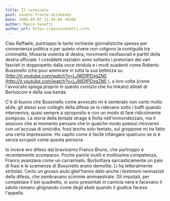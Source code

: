 ```yaml
---
title: Il verminaio
post: veneto-fronte-skinheads
date: 2008-05-07 11:26:00 +0200
author: Mauro Vanetti
author_url: https://maurovanetti.info
---
```

Ciao Raffaele, purtroppo le tante inchieste giornalistiche spesso per convenienza politica o per quieto vivere non colgono la contiguità tra criminalità, tifoseria violenta di destra, movimenti neofascisti e partiti della destra ufficiale. I cosiddetti naziskin sono soltanto i pretoriani dei vari fascisti in doppiopetto dalla voce stridula e i modi suadenti come Roberto Bussinello (che puoi ammirare in tutta la sua bellezza su [http://it.youtube.com/watch?v=LJWDfPDxgZM](http://it.youtube.com/watch?v=LJWDfPDxgZM) ), a loro volta (come l'avvocato spiega proprio in questo comizio che ho linkato) alleati di Berlusconi e della sua banda.

C'è di buono che Bussinello come avvocato mi è sembrato non certo molto abile, gli stessi suoi colleghi della difesa se la ridevano sotto i baffi quando interveniva, quasi sempre a sproposito e con un modo di fare ridicolmente pomposo. La storia della tentata strage è finita nell'immondezzaio, ma ti assicuro che al momento pensare che in qualche modo potessi ritrovarmi con un'accusa di omicidio, foss'anche solo tentato, sul groppone mi ha fatto una certa impressione. Ho capito come è facile infangare qualcuno se si è senza scrupoli come questa persona.

Io invece ero difeso dal bravissimo Franco Bruno, che purtroppo è recentemente scomparso. Poche parole inutili e moltissima competenza, Franco avanzava come un carrarmato. Borbottava sarcasticamente un paio di frasi e le scemenze di Bussinello erano demolite. Li ha letteralmente stritolati. Certo un grosso aiuto gliel'hanno dato anche i testimoni neonazisti della difesa, che sembravano scimmie ammaestrate. Gli imputati, per completare il bel quadretto, si sono presentati in camicia nera e facevano il saluto romano ghignando come degli ebeti quando il giudice faceva l'appello.